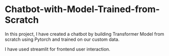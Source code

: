# Chatbot-with-Model-Trained-from-Scratch
In this project, I have created a chatbot by building Transformer Model from scratch using Pytorch and trained on our custom data.

I have used streamlit for frontend user interaction.
